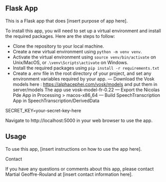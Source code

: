 ## Flask App

This is a Flask app that does [insert purpose of app here].

To install this app, you will need to set up a virtual environment and install the required packages. Here are the steps to follow:

- Clone the repository to your local machine.
- Create a new virtual environment using `python -m venv venv`.
- Activate the virtual environment using `source venv/bin/activate` on Unix/MacOS, or .`\venv\Scripts\activate` on Windows.
- Install the required packages using `pip install -r requirements.txt`
- Create a .env file in the root directory of your project, and set any environment variables required by your app.
— Download the Vosk models here : https://alphacephei.com/vosk/models and put them in server/models
The app use vosk-model-fr-0.22
— Export the Nicolas Pde App in Processing > macos-x86_64
— Build SpeechTranscription App in SpeechTranscription/DerivedData

SECRET_KEY=your-secret-key-here

Navigate to http://localhost:5000 in your web browser to use the app.

## Usage

To use this app, [insert instructions on how to use the app here].

Contact

If you have any questions or comments about this app, please contact Martial Geoffre-Rouland at [insert contact information here].
